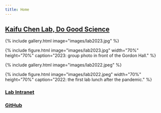 ```yaml
---
title: Home
---
```

## [Kaifu Chen Lab, Do Good Science](https://kaifuchenlab.github.io)



{%
  include gallery.html
  image="images/lab2023.jpg"
%}

{%
  include figure.html
  image="images/lab2023.jpg"
  width="70%"
  height="70%"
  caption="2023: group photo in front of the Gordon Hall."
%}


{%
  include gallery.html
  image="images/lab2022.jpeg"
%}

{%
  include figure.html
  image="images/lab2022.jpeg"
  width="70%"
  height="70%"
  caption="2022: the first lab lunch after the pandemic."
%}

### [Lab Intranet](https://sites.google.com/site/superchenlab/)

### [GitHub](https://github.com/kaifuchenlab/kaifuchenlab.github.io)

